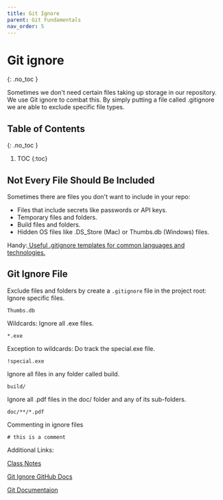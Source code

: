 ```yaml
---
title: Git Ignore
parent: Git Fundamentals 
nav_order: 5
---
```

<!-- prettier-ignore-start -->
# Git ignore
{: .no_toc }

Sometimes we don't need certain files taking up storage in our repository. We use Git ignore to combat this. By simply putting a file called .gitignore we are able to exclude specific file types. 

## Table of Contents
{: .no_toc }

1. TOC
{:toc}

<!-- prettier-ignore-end -->
## Not Every File Should Be Included
Sometimes there are files you don't want to include in your repo:
- Files that include secrets like passwords or API keys.
- Temporary files and folders.
- Build files and folders.
- Hidden OS files like .DS_Store (Mac) or Thumbs.db (Windows) files.

Handy:[ Useful .gitignore templates for common languages and technologies.](https://github.com/github/gitignore) 

## Git Ignore File
Exclude files and folders by create a ``.gitignore`` file in the project root:
Ignore specific files.
```
Thumbs.db
```
Wildcards: Ignore all .exe files.
```
*.exe
```
Exception to wildcards: Do track the special.exe file.
```
!special.exe
```
Ignore all files in any folder called build.
```
build/
```
Ignore all .pdf files in the doc/ folder and any of its sub-folders.
```
doc/**/*.pdf
```

Commenting in ignore files
```
# this is a comment
```
Additional Links: 

[Class Notes](https://learn.rrc.ca/d2l/le/content/645955/viewContent/10531988/View)

[Git Ignore GitHub Docs](https://docs.github.com/en/get-started/git-basics/ignoring-files)

[Git Documentaion](https://git-scm.com/docs/gitignore)
